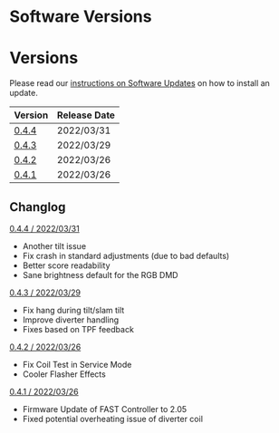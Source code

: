 # Software Versions

# Versions

Please read our [instructions on Software Updates](software_updates.md) on how to install an update.

| Version                                                              | Release Date   |
| -------------------------------------------------------------------- | -------------- |
| [0.4.4](https://images.the-forgotten-tales.com/totan_0.4.4.image)    | 2022/03/31     |
| [0.4.3](https://images.the-forgotten-tales.com/totan_0.4.3.image)    | 2022/03/29     |
| [0.4.2](https://images.the-forgotten-tales.com/totan_0.4.2.image)    | 2022/03/26     |
| [0.4.1](https://images.the-forgotten-tales.com/totan_0.4.1.image)    | 2022/03/26     |

## Changlog

 [0.4.4 / 2022/03/31](https://images.the-forgotten-tales.com/totan_0.4.4.image)

   * Another tilt issue
   * Fix crash in standard adjustments (due to bad defaults)
   * Better score readability
   * Sane brightness default for the RGB DMD

 [0.4.3 / 2022/03/29](https://images.the-forgotten-tales.com/totan_0.4.3.image)

   * Fix hang during tilt/slam tilt
   * Improve diverter handling
   * Fixes based on TPF feedback

 [0.4.2 / 2022/03/26](https://images.the-forgotten-tales.com/totan_0.4.2.image)

   * Fix Coil Test in Service Mode
   * Cooler Flasher Effects

[0.4.1 / 2022/03/26](https://images.the-forgotten-tales.com/totan_0.4.1.image)

   * Firmware Update of FAST Controller to 2.05
   * Fixed potential overheating issue of diverter coil

